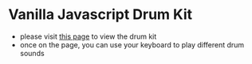 # Vanilla Javascript Drum Kit
* please visit [this page](https://strongdan.github.io/js-drum-kit/) to view the drum kit
* once on the page, you can use your keyboard to play different drum sounds
